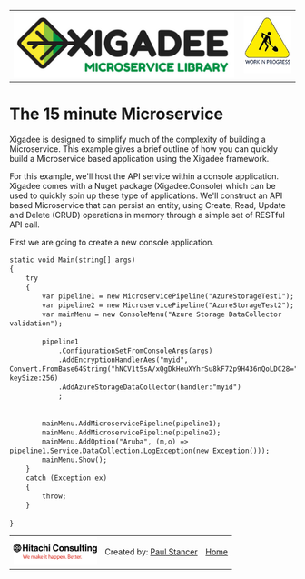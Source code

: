 <table>
<tr>
<td width="80%"><a href="../../../README.md"><img src="../../../docs/X2a.png" alt="Xigadee"></a></td>
<td width = "*" align="right"><img src="../../../docs/smallWIP.jpg" alt="Sorry, I'm still working here" height="100"></td>
</tr>
</table>

# The 15 minute Microservice

Xigadee is designed to simplify much of the complexity of building a Microservice. 
This example gives a brief outline of how you can quickly build a Microservice based application using the Xigadee framework.

For this example, we'll host the API service within a console application. 
Xigadee comes with a Nuget package (Xigadee.Console) which can be used to quickly spin up these type of applications.
We'll construct an API based Microservice that can persist an entity, 
using Create, Read, Update and Delete (CRUD) operations in memory through a simple set of RESTful API call.

First we are going to create a new console application.
```
static void Main(string[] args)
{
    try
    {
        var pipeline1 = new MicroservicePipeline("AzureStorageTest1");
        var pipeline2 = new MicroservicePipeline("AzureStorageTest2");
        var mainMenu = new ConsoleMenu("Azure Storage DataCollector validation");

        pipeline1
            .ConfigurationSetFromConsoleArgs(args)
            .AddEncryptionHandlerAes("myid", Convert.FromBase64String("hNCV1t5sA/xQgDkHeuXYhrSu8kF72p9H436nQoLDC28="), keySize:256)
            .AddAzureStorageDataCollector(handler:"myid")
            ;

                
        mainMenu.AddMicroservicePipeline(pipeline1);
        mainMenu.AddMicroservicePipeline(pipeline2);
        mainMenu.AddOption("Aruba", (m,o) => pipeline1.Service.DataCollection.LogException(new Exception()));
        mainMenu.Show();
    }
    catch (Exception ex)
    {
        throw;
    }

}
```

<table><tr> 
<td><a href="http://www.hitachiconsulting.com"><img src="../../../docs/hitachi.png" alt="Hitachi Consulting" height="50"/></a></td> 
  <td>Created by: <a href="http://github.com/paulstancer">Paul Stancer</a></td>
  <td><a href="../../../README.md">Home</a></td>
</tr></table>
